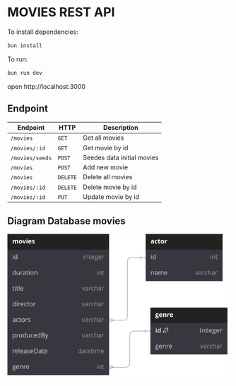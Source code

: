 # MOVIES REST API

To install dependencies:

```sh
bun install
```

To run:

```sh
bun run dev
```

open http://localhost:3000

## Endpoint

| Endpoint        | HTTP     | Description                |
| --------------- | -------- | -------------------------- |
| `/movies`       | `GET`    | Get all movies             |
| `/movies/:id`   | `GET`    | Get movie by id            |
| `/movies/seeds` | `POST`   | Seedes data initial movies |
| `/movies`       | `POST`   | Add new movie              |
| `/movies`       | `DELETE` | Delete all movies          |
| `/movies/:id`   | `DELETE` | Delete movie by id         |
| `/movies/:id`   | `PUT`    | Update movie by id         |

## Diagram Database movies

![image](/images/dbdiagram.svg)
